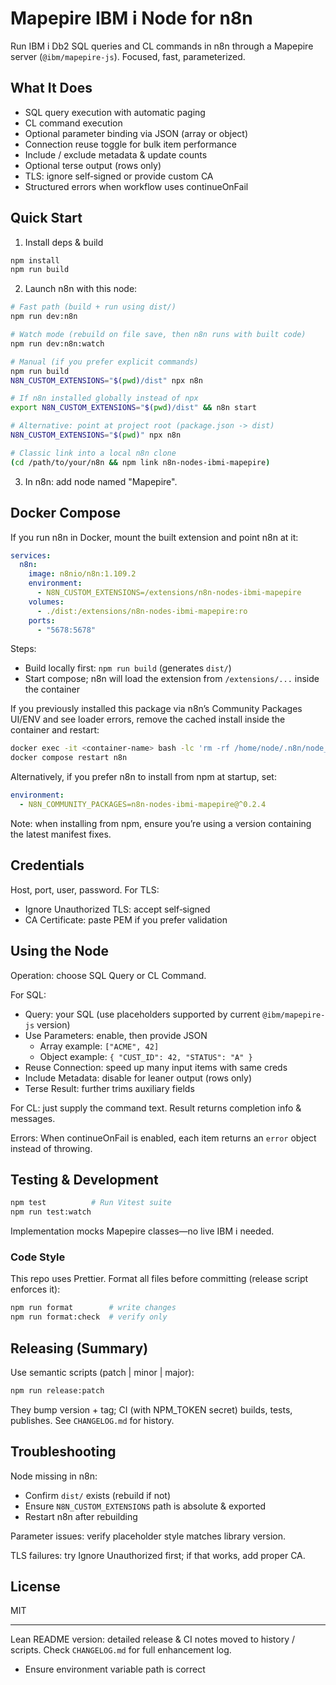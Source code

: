 # Mapepire IBM i Node for n8n

Run IBM i Db2 SQL queries and CL commands in n8n through a Mapepire server (`@ibm/mapepire-js`). Focused, fast, parameterized.

## What It Does

- SQL query execution with automatic paging
- CL command execution
- Optional parameter binding via JSON (array or object)
- Connection reuse toggle for bulk item performance
- Include / exclude metadata & update counts
- Optional terse output (rows only)
- TLS: ignore self‑signed or provide custom CA
- Structured errors when workflow uses continueOnFail

## Quick Start

1. Install deps & build

```bash
npm install
npm run build
```

2. Launch n8n with this node:

```bash
# Fast path (build + run using dist/)
npm run dev:n8n

# Watch mode (rebuild on file save, then n8n runs with built code)
npm run dev:n8n:watch

# Manual (if you prefer explicit commands)
npm run build
N8N_CUSTOM_EXTENSIONS="$(pwd)/dist" npx n8n

# If n8n installed globally instead of npx
export N8N_CUSTOM_EXTENSIONS="$(pwd)/dist" && n8n start

# Alternative: point at project root (package.json -> dist)
N8N_CUSTOM_EXTENSIONS="$(pwd)" npx n8n

# Classic link into a local n8n clone
(cd /path/to/your/n8n && npm link n8n-nodes-ibmi-mapepire)
```

3. In n8n: add node named "Mapepire".

## Docker Compose

If you run n8n in Docker, mount the built extension and point n8n at it:

```yaml
services:
  n8n:
    image: n8nio/n8n:1.109.2
    environment:
      - N8N_CUSTOM_EXTENSIONS=/extensions/n8n-nodes-ibmi-mapepire
    volumes:
      - ./dist:/extensions/n8n-nodes-ibmi-mapepire:ro
    ports:
      - "5678:5678"
```

Steps:

- Build locally first: `npm run build` (generates `dist/`)
- Start compose; n8n will load the extension from `/extensions/...` inside the container

If you previously installed this package via n8n’s Community Packages UI/ENV and see loader errors, remove the cached install inside the container and restart:

```bash
docker exec -it <container-name> bash -lc 'rm -rf /home/node/.n8n/node_modules/n8n-nodes-ibmi-mapepire && exit'
docker compose restart n8n
```

Alternatively, if you prefer n8n to install from npm at startup, set:

```yaml
environment:
  - N8N_COMMUNITY_PACKAGES=n8n-nodes-ibmi-mapepire@^0.2.4
```

Note: when installing from npm, ensure you’re using a version containing the latest manifest fixes.

## Credentials

Host, port, user, password. For TLS:

- Ignore Unauthorized TLS: accept self‑signed
- CA Certificate: paste PEM if you prefer validation

## Using the Node

Operation: choose SQL Query or CL Command.

For SQL:

- Query: your SQL (use placeholders supported by current `@ibm/mapepire-js` version)
- Use Parameters: enable, then provide JSON
  - Array example: `["ACME", 42]`
  - Object example: `{ "CUST_ID": 42, "STATUS": "A" }`
- Reuse Connection: speed up many input items with same creds
- Include Metadata: disable for leaner output (rows only)
- Terse Result: further trims auxiliary fields

For CL: just supply the command text. Result returns completion info & messages.

Errors: When continueOnFail is enabled, each item returns an `error` object instead of throwing.

## Testing & Development

```bash
npm test          # Run Vitest suite
npm run test:watch
```

Implementation mocks Mapepire classes—no live IBM i needed.

### Code Style

This repo uses Prettier. Format all files before committing (release script enforces it):

```bash
npm run format        # write changes
npm run format:check  # verify only
```

## Releasing (Summary)

Use semantic scripts (patch | minor | major):

```bash
npm run release:patch
```

They bump version + tag; CI (with NPM_TOKEN secret) builds, tests, publishes. See `CHANGELOG.md` for history.

## Troubleshooting

Node missing in n8n:

- Confirm `dist/` exists (rebuild if not)
- Ensure `N8N_CUSTOM_EXTENSIONS` path is absolute & exported
- Restart n8n after rebuilding

Parameter issues: verify placeholder style matches library version.

TLS failures: try Ignore Unauthorized first; if that works, add proper CA.

## License

MIT

---

Lean README version: detailed release & CI notes moved to history / scripts. Check `CHANGELOG.md` for full enhancement log.

- Ensure environment variable path is correct
